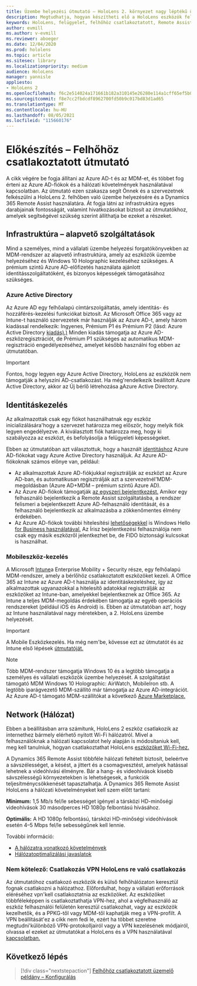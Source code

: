 ```yaml
---
title: Üzembe helyezési útmutató – HoloLens 2. környezet nagy léptékű üzembe helyezése a Remote Assist segítségével – Előkészítés
description: Megtudhatja, hogyan készítheti elő a HoloLens eszközök felhőhöz csatlakoztatott hálózaton keresztüli regisztrálására az Azure Active Directory és az identitáskezelés használatával.
keywords: HoloLens, felügyelet, felhőhöz csatlakoztatott, Remote Assist, AAD, Azure AD, MDM, Mobile Eszközkezelés
author: evmill
ms.author: v-evmill
ms.reviewer: aboeger
ms.date: 12/04/2020
ms.prod: hololens
ms.topic: article
ms.sitesec: library
ms.localizationpriority: medium
audience: HoloLens
manager: yannisle
appliesto:
- HoloLens 2
ms.openlocfilehash: f6c2e514024a171661b182a310145e26280e114a1cff65ef5b03b16feae8371a
ms.sourcegitcommit: f8e7cc2fbdcdf8962700fd50b9c017bd83d1ad65
ms.translationtype: MT
ms.contentlocale: hu-HU
ms.lasthandoff: 08/05/2021
ms.locfileid: "115660176"
---
```

# <a name="prepare---cloud-connected-guide"></a>Előkészítés – Felhőhöz csatlakoztatott útmutató

A cikk végére be fogja állítani az Azure AD-t és az MDM-et, és többet fog érteni az Azure AD-fiókok és a hálózati követelmények használatával kapcsolatban. Az útmutató ezen szakasza segít Önnek és a szervezetnek felkészülni a HoloLens 2. felhőben való üzembe helyezésére és a Dynamics 365 Remote Assist használatára. Át fogja látni az infrastruktúra egyes darabjainak fontosságát, valamint hivatkozásokat biztosít az útmutatókhoz, amelyek segítségével szükség szerint állíthatja be ezeket a részeket.

## <a name="infrastructure-essentials"></a>Infrastruktúra – alapvető szolgáltatások

Mind a személyes, mind a vállalati üzembe helyezési forgatókönyvekben az MDM-rendszer az alapvető infrastruktúra, amely az eszközök üzembe helyezéséhez és Windows 10 Holographic kezeléséhez szükséges. A prémium szintű Azure AD-előfizetés használata ajánlott identitásszolgáltatóként, és bizonyos képességek támogatásához szükséges.

### <a name="azure-active-directory"></a>Azure Active Directory

Az Azure AD egy felhőalapú címtárszolgáltatás, amely identitás- és hozzáférés-kezelési funkciókat biztosít. Az Microsoft Office 365 vagy az Intune-t használó szervezetek már használják az Azure AD-t, amely három kiadással rendelkezik: Ingyenes, Prémium P1 és Prémium P2 (lásd: Azure Active Directory [kiadás).)](https://azure.microsoft.com/documentation/articles/active-directory-editions) Minden kiadás támogatja az Azure AD-eszközregisztrációt, de Prémium P1 szükséges az automatikus MDM-regisztráció engedélyezéséhez, amelyet később használni fog ebben az útmutatóban.

> [!IMPORTANT]
> Fontos, hogy legyen egy Azure Active Directory, HoloLens az eszközök nem támogatják a helyszíni AD-csatlakozást. Ha még&#39;rendelkezik beállított Azure Active Directory, akkor az Új bérlő létrehozása [a](/azure/active-directory/fundamentals/active-directory-access-create-new-tenant)Azure Active Directory.

## <a name="identity-management"></a>Identitáskezelés

Az alkalmazottak csak egy fiókot használhatnak egy eszköz inicializálására&#39;hogy a szervezet határozza meg először, hogy melyik fiók legyen engedélyezve. A kiválasztott fiók határozza meg, hogy ki szabályozza az eszközt, és befolyásolja a felügyeleti képességeket.

Ebben az útmutatóban azt választottuk, hogy a használt [identitáshoz](/hololens/hololens-identity) Azure AD-fiókokat vagy Azure Active Directory használjuk. Az Azure AD-fiókoknak számos előnye van, például:

- Az alkalmazottak Azure AD-fiókjukkal regisztrálják az eszközt az Azure AD-ban, és automatikusan regisztrálják azt a szervezetnél&#39;MDM-megoldásban (Azure AD+MDM – prémium szintű Azure AD).
- Az Azure AD-fiókok támogatják [az egyszeri bejelentkezést.](/azure/active-directory/manage-apps/what-is-single-sign-on) Amikor egy felhasználó bejelentkezik a Remote Assist szolgáltatásba, a rendszer felismeri a bejelentkezett Azure AD-felhasználó identitását, és a felhasználó bejelentkezik az alkalmazásba a zökkenőmentes élmény érdekében.
- Az Azure AD-fiókok további hitelesítési [lehetőségekkel](/hololens/hololens-identity) is Windows Hello [for Business használatával.](/windows/security/identity-protection/hello-for-business/hello-identity-verification) Az Írisz bejelentkezési felhasználója nem csak egy másik eszközről jelentkezhet be, de FIDO biztonsági kulcsokat is használhat.

### <a name="mobile-device-management"></a>Mobileszköz-kezelés

A Microsoft [Intune](/mem/intune/fundamentals/what-is-intune)a Enterprise Mobility + Security része, egy felhőalapú MDM-rendszer, amely a bérlőhöz csatlakoztatott eszközöket kezeli. A Office 365 az Intune az Azure AD-t használja az identitáskezeléshez, így az alkalmazottak ugyanazokkal a hitelesítő adatokkal regisztrálják az eszközöket az Intune-ban, amelyekkel bejelentkeznek az Office 365. Az Intune a teljes MDM-megoldás érdekében támogatja az egyéb operációs rendszereket (például iOS és Android) is. Ebben az útmutatóban azt&#39;, hogy az Intune használatával nagy méretekben, a 2. HoloLens üzembe helyezését.

> [!IMPORTANT]
> A Mobile Eszközkezelés. Ha még nem&#39;be, kövesse ezt az útmutatót és az Intune első lépések [útmutatóját.](/mem/intune/fundamentals/free-trial-sign-up)

> [!NOTE]
> Több MDM-rendszer támogatja Windows 10 és a legtöbb támogatja a személyes és vállalati eszközök üzembe helyezését. A szolgáltatást támogató MDM Windows 10 Holographic: AirWatch, MobileIron stb. A legtöbb iparágvezető MDM-szállító már támogatja az Azure AD-integrációt. Az Azure AD-t támogató MDM-szállítókat a következő [Azure Marketplace.](https://azure.microsoft.com/marketplace/)

## <a name="network"></a>Network (Hálózat)

Ebben a beállításban arra számítunk, HoloLens 2 eszköz csatlakozik az internethez bármely elérhető nyitott Wi-Fi hálózatról. Mivel a felhasználóknak a hálózati kapcsolatot hely alapján is módosítaniuk kell, meg kell tanulniuk, hogyan csatlakoztathat HoloLens [eszközöket Wi-Fi-hez.](/hololens/hololens-network)

A Dynamics 365 Remote Assist többféle hálózati feltételt biztosít, beleértve a sávszélességet, a késést, a jittert és a csomagvesztést, amelyek hatással lehetnek a videóhívási élményre. Bár a hang- és videohívások kisebb sávszélességű környezetekben is lehetségesek, a funkciók teljesítménycsökkenését tapasztalhatja. A Dynamics 365 Remote Assist HoloLens a hálózati követelményeket kell szem előtt tartani:

**Minimum:** 1,5 Mb/s fel/le sebességet igényel a társközi HD-minőségi videohívások 30 másodperces HD 1080p felbontású hívásához.

**Optimális:** A HD 1080p felbontású, társközi HD-minőségi videóhívások esetén 4–5 Mbps fel/le sebességűnek kell lennie.

További információ:

- [A hálózatra vonatkozó követelmények](/dynamics365/mixed-reality/remote-assist/requirements#network-requirements)
- [Hálózatoptimalizálási javaslatok](/dynamics365/mixed-reality/remote-assist/requirements#dynamics-365-remote-assist-hololens)

### <a name="optional-connect-your-hololens-to-vpn"></a>Nem kötelező: Csatlakozás VPN HoloLens re való csatlakozás

Az útmutatóhoz csatlakozó eszközök és külső felhőhálózaton keresztül fognak csatlakozni a hálózathoz. Előfordulhat, hogy a vállalati erőforrások eléréséhez vpn&#39;kell csatlakoztatnia az eszközöket. Az eszközöket többféleképpen is csatlakoztathatja VPN-hez, ahol a végfelhasználó az eszköz felhasználói felületén keresztül csatlakozhat, vagy az eszközök kezelhetők, és a PPKG-től vagy MDM-től kaphatják meg a VPN-profilt. A VPN beállítását&#39;ez a cikk nem fedi le, ezért ha többet szeretne megtudni&#39;különböző VPN-protokolljairól vagy a VPN kezelésének módjairól, olvassa el ezeket az útmutatókat a HoloLens és a VPN használatával [kapcsolatban.](/hololens/hololens-network#vpn)

## <a name="next-step"></a>Következő lépés

> [!div class="nextstepaction"]
> [Felhőhöz csatlakoztatott üzemelő példány – Konfigurálás](hololens2-cloud-connected-configure.md)
